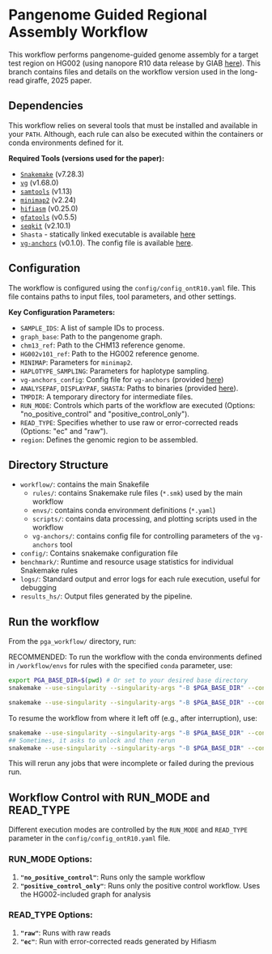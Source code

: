 # Pangenome Guided Regional Assembly Workflow

This workflow performs pangenome-guided genome assembly for a target test region on HG002 (using nanopore R10 data release by GIAB [here](https://epi2me.nanoporetech.com/giab-2025.01/)). This branch contains files and details on the workflow version used in the long-read giraffe, 2025 paper.

## Dependencies

This workflow relies on several tools that must be installed and available in your `PATH`. Although, each rule can also be executed within the containers or conda environments defined for it.

**Required Tools (versions used for the paper):**
*   [`Snakemake`](https://snakemake.readthedocs.io/en/stable/getting_started/installation.html) (v7.28.3)
*   [`vg`](https://github.com/vgteam/vg?tab=readme-ov-file#installation) (v1.68.0)
*   [`samtools`](https://www.htslib.org/) (v1.13)
*   [`minimap2`](https://github.com/lh3/minimap2?tab=readme-ov-file#installation) (v2.24)
*   [`hifiasm`](https://github.com/chhylp123/hifiasm?tab=readme-ov-file#getting-started) (v0.25.0)
*   [`gfatools`](https://github.com/lh3/gfatools?tab=readme-ov-file#getting-started) (v0.5.5)
*   [`seqkit`](https://anaconda.org/bioconda/seqkit) (v2.10.1)
*   `Shasta` - statically linked executable is available [here](/workflow/shasta/shasta)
*   [`vg-anchors`](https://github.com/shlokanegi/vg_anchors/tree/vg-anchors-release-v0.1.0-lrg) (v0.1.0). The config file is available [here](/workflow/vg-anchors/config.ini).

## Configuration

The workflow is configured using the `config/config_ontR10.yaml` file. This file contains paths to input files, tool parameters, and other settings.

**Key Configuration Parameters:**
*   `SAMPLE_IDS`: A list of sample IDs to process.
*   `graph_base`: Path to the pangenome graph.
*   `chm13_ref`: Path to the CHM13 reference genome.
*   `HG002v101_ref`: Path to the HG002 reference genome.
*   `MINIMAP`: Parameters for `minimap2`.
*   `HAPLOTYPE_SAMPLING`: Parameters for haplotype sampling.
*   `vg-anchors_config`: Config file for `vg-anchors` (provided [here](/workflow/vg-anchors/config.ini))
*   `ANALYSEPAF`, `DISPLAYPAF`, `SHASTA`: Paths to binaries (provided [here](/workflow/shasta/)).
*   `TMPDIR`: A temporary directory for intermediate files.
*   `RUN_MODE`: Controls which parts of the workflow are executed (Options: "no_positive_control" and "positive_control_only").
*   `READ_TYPE`: Specifies whether to use raw or error-corrected reads (Options: "ec" and "raw").
*   `region`: Defines the genomic region to be assembled.

## Directory Structure
* `workflow/`: contains the main Snakefile
    * `rules/`: contains Snakemake rule files (`*.smk`) used by the main workflow
    * `envs/`: contains conda environment definitions (`*.yaml`)
    * `scripts/`: contains data processing, and plotting scripts used in the workflow
    * `vg-anchors/`: contains config file for controlling parameters of the `vg-anchors` tool
* `config/`: Contains snakemake configuration file
* `benchmark/`: Runtime and resource usage statistics for individual Snakemake rules
* `logs/`: Standard output and error logs for each rule execution, useful for debugging
* `results_hs/`: Output files generated by the pipeline.


## Run the workflow
From the `pga_workflow/` directory, run:

RECOMMENDED: To run the workflow with the conda environments defined in `/workflow/envs` for rules with the specified `conda` parameter, use:
```sh
export PGA_BASE_DIR=$(pwd) # Or set to your desired base directory
snakemake --use-singularity --singularity-args "-B $PGA_BASE_DIR" --configfile config/config_ontR10.yaml --cores 128 --printshellcmds --conda-frontend conda
```

```sh
snakemake --use-singularity --singularity-args "-B $PGA_BASE_DIR" --configfile config/config_ontR10.yaml --cores 128 --printshellcmds
```

To resume the workflow from where it left off (e.g., after interruption), use:
```sh
snakemake --use-singularity --singularity-args "-B $PGA_BASE_DIR" --configfile config/config_ontR10.yaml --cores 128 --printshellcmds --rerun-incomplete 
## Sometimes, it asks to unlock and then rerun
snakemake --use-singularity --singularity-args "-B $PGA_BASE_DIR" --configfile config/config_ontR10.yaml --cores 128 --printshellcmds --unlock
```
This will rerun any jobs that were incomplete or failed during the previous run.


## Workflow Control with RUN_MODE and READ_TYPE
Different execution modes are controlled by the `RUN_MODE` and `READ_TYPE` parameter in the `config/config_ontR10.yaml` file.

### RUN_MODE Options:
1. **`"no_positive_control"`**: Runs only the sample workflow
2. **`"positive_control_only"`**: Runs only the positive control workflow. Uses the HG002-included graph for analysis

### READ_TYPE Options:
1. **`"raw"`**: Runs with raw reads
2. **`"ec"`**: Run with error-corrected reads generated by Hifiasm 
